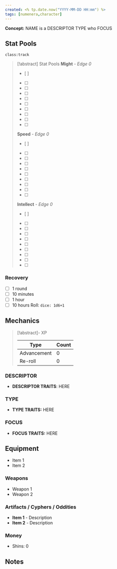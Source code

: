 ```yaml
---
created: <% tp.date.now("YYYY-MM-DD HH:mm") %>
tags: [numenera,character]
---
```

**Concept:** NAME is a DESCRIPTOR TYPE who FOCUS

## Stat Pools

`class:track`
> [!abstract] Stat Pools
> **Might** - *Edge 0*
> - [ ] 
> - [ ] 
> - [ ] 
> - [ ] 
> - [ ] 
> - [ ] 
> - [ ] 
> - [ ] 
> - [ ] 
> - [ ] 
> 
> **Speed** - *Edge 0*
> - [ ] 
> - [ ] 
> - [ ] 
> - [ ] 
> - [ ] 
> - [ ] 
> - [ ] 
> - [ ] 
> - [ ] 
> - [ ] 
> 
> **Intellect** - *Edge 0*
> - [ ] 
> - [ ] 
> - [ ] 
> - [ ] 
> - [ ] 
> - [ ] 
> - [ ] 
> - [ ] 
> - [ ] 
> - [ ] 

### Recovery 
- [ ] 1 round
- [ ] 10 minutes
- [ ] 1 hour
- [ ] 10 hours
Roll: `dice: 1d6+1`

## Mechanics

> [!abstract]- XP
>
> | Type        | Count |
> | ----------- | ----- |
> | Advancement | 0     |
> | Re-roll     | 0     | 

### DESCRIPTOR
- **DESCRIPTOR TRAITS**: HERE

### TYPE 
- **TYPE TRAITS:** HERE

### FOCUS
- **FOCUS TRAITS:** HERE

## Equipment 
- Item 1
- Item 2

### Weapons
- Weapon 1
- Weapon 2

### Artifacts / Cyphers / Oddities
- **Item 1** - Description
- **Item 2** - Description

### Money
- Shins: 0

## Notes 
